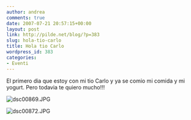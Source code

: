 ```yaml
---
author: andrea
comments: true
date: 2007-07-21 20:57:15+00:00
layout: post
link: http://pilde.net/blog/?p=383
slug: hola-tio-carlo
title: Hola tio Carlo
wordpress_id: 383
categories:
- Eventi
---
```


El primero dia que estoy con mi tio Carlo y ya se comio mi comida y mi yogurt. Pero todavia te quiero mucho!!!

![dsc00869.JPG]({{baseurl}}/uploads/2007/07/dsc00869.JPG)




![dsc00872.JPG]({{baseurl}}/uploads/2007/07/dsc00872.JPG)



